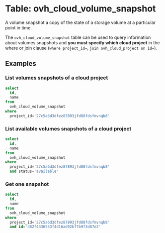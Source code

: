 # Table: ovh_cloud_volume_snapshot

A volume snapshot a copy of the state of a storage volume at a particular point in time.

The `ovh_cloud_volume_snapshot` table can be used to query information about volumes snapshots and **you must specify which cloud project** in the where or join clause (`where project_id=`, `join ovh_cloud_project on id=`).

## Examples

### List volumes snapshots of a cloud project

```sql
select
  id,
  name
from
  ovh_cloud_volume_snapshot
where
  project_id='27c5a6d3dfez87893jfd88fdsfmvnqb8'
```

### List available volumes snapshots of a cloud project

```sql
select
  id,
  name
from
  ovh_cloud_volume_snapshot
where
  project_id='27c5a6d3dfez87893jfd88fdsfmvnqb8'
  and status='available'
```

### Get one snapshot

```sql
select
  id,
  name
from
  ovh_cloud_volume_snapshot
where
  project_id='27c5a6d3dfez87893jfd88fdsfmvnqb8'
  and id='d82f4336533f4d16ad92bf7b9f3d87e2'
```
